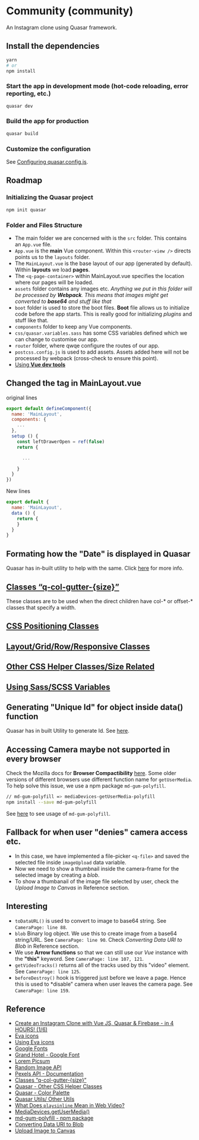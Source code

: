# Community (community)

An Instagram clone using Quasar framework.

## Install the dependencies
```bash
yarn
# or
npm install
```

### Start the app in development mode (hot-code reloading, error reporting, etc.)
```bash
quasar dev
```


### Build the app for production
```bash
quasar build
```

### Customize the configuration
See [Configuring quasar.config.js](https://v2.quasar.dev/quasar-cli-vite/quasar-config-js).

## Roadmap

### Initializing the Quasar project
```bash
npm init quasar
```

### Folder and Files Structure

- The main folder we are concerned with is the `src` folder. This contains an `App.vue` file.
- `App.vue` is the **main** Vue component. Within this `<router-view />` directs points us to the `layouts` folder.
- The `MainLayout.vue` is the base layout of our app (generated by default). Within **layouts** we load **pages**.
- The `<q-page-container>` within MainLayout.vue specifies the location where our pages will be loaded.
- `assets` folder contains any images etc. *Anything we put in this folder will be processed by **Webpack**. This means that images might get converted to **base64** and stuff like that*
- `boot` folder is used to store the boot files. **Boot** file allows us to initialize code before the app starts. This is really good for initializing *plugins* and stuff like that.
- `components` folder to keep any Vue components.
- `css/quasar.variables.sass` has some CSS variables defined which we can change to customise our app.
- `router` folder, where qwqe configure the routes of our app.
- `postcss.config.js` is used to add assets. Assets added here will not be processed by webpack (cross-check to ensure this point).
- [Using **Vue dev tools**](https://youtu.be/9tyFBchdb00?list=PLAiDzIdBfy8h6HgfQg3namagsCUT0Y2Bs&t=559)

## Changed the <script></script> tag in MainLayout.vue
original lines
```javascript
export default defineComponent({
  name: 'MainLayout',
  components: {
    ...
  },
  setup () {
    const leftDrawerOpen = ref(false)
    return {

      ...

    }
  }
})
```

New lines
```javascript
export default {
  name: 'MainLayout',
  data () {
    return {
    }
  }
}
```

## Formating how the "Date" is displayed in Quasar

Quasar has in-built utility to help with the same. Click [here](https://quasar.dev/quasar-utils/date-utils#introduction) for more info.

## [Classes “q-col-gutter-{size}”](https://quasar.dev/layout/grid/gutter#classes-q-col-gutter-size)

These classes are to be used when the direct children have col-* or offset-* classes that specify a width.

## [CSS Positioning Classes](https://quasar.dev/style/positioning#introduction)

## [Layout/Grid/Row/Responsive Classes](https://quasar.dev/layout/grid/row#responsive-classes)

## [Other CSS Helper Classes/Size Related](https://quasar.dev/style/other-helper-classes#size-related)

## [Using Sass/SCSS Variables](https://quasar.dev/style/color-palette#using-sass-scss-variables)

## Generating "Unique Id" for object inside data() function

Quasar has in built Utility to generate Id. See [here](https://quasar.dev/quasar-utils/other-utils#uid-generate-uid).

## Accessing Camera maybe not supported in every browser
Check the Mozilla docs for **Browser Compactibility** [here](https://developer.mozilla.org/en-US/docs/Web/API/MediaDevices/getUserMedia#browser_compatibility). Some older versions of different browsers use different function name for `getUserMedia`. To help solve this issue, we use a npm package `md-gum-polyfill`.

```bash
// md-gum-polyfill => mediaDevices-getUserMedia-polyfill
npm install --save md-gum-polyfill
```
See [here](https://github.com/mozdevs/mediaDevices-getUserMedia-polyfill#readme) to see usage of `md-gum-polyfill`.

## Fallback for when user "denies" camera access etc.

- In this case, we have implemented a file-picker `<q-file>` and saved the selected file inside `imageUpload` data variable.
- Now we need to show a thumbnail inside the camera-frame for the selected image by creating a *blob*.
- To show a thumbanail of the image file selected by user, check the *Upload Image to Canvas* in Reference section.

## Interesting

- `toDataURL()` is used to convert to image to base64 string. See `CameraPage: line 88`.
- `blob` Binary log object. We use this to create image from a base64 string/URL. See `CameraPage: line 90`. Check *Converting Data URI to Blob* in Reference section.
- We use **Arrow functions** so that we can still use our *Vue* instance with the **"this"** keyword. See `CameraPage: line 107, 121`.
- `getVideoTracks()` returns all of the tracks used by this "video" element. See `CameraPage: line 125`.
- `beforeDestroy()` hook is triggered just before we leave a page. Hence this is used to *disable" camera when user leaves the camera page. See `CameraPage: line 159`.

## Reference

- [Create an Instagram Clone with Vue JS, Quasar & Firebase - in 4 HOURS! (1/6)](https://www.youtube.com/watch?v=9tyFBchdb00&list=PLAiDzIdBfy8h6HgfQg3namagsCUT0Y2Bs)
- [Eva icons](https://akveo.github.io/eva-icons/#/)
- [Using Eva icons](https://quasar.dev/vue-components/icon#webfont-usage)
- [Google Fonts](https://fonts.google.com/)
- [Grand Hotel - Google Font](https://fonts.google.com/share?selection.family=Grand+Hotel)
- [Lorem Picsum](https://picsum.photos/)
- [Random Image API](https://random.responsiveimages.io/)
- [Pexels API - Documentation](https://www.pexels.com/api/documentation/#photos-overview)
- [Classes “q-col-gutter-{size}”](https://quasar.dev/layout/grid/gutter#classes-q-col-gutter-size)
- [Quasar - Other CSS Helper Classes](https://quasar.dev/style/other-helper-classes)
- [Quasar - Color Palette](https://quasar.dev/style/color-palette)
- [Quasar Utils/ Other Utils](https://quasar.dev/quasar-utils/other-utils)
- [What Does `playsinline` Mean in Web Video?](https://css-tricks.com/what-does-playsinline-mean-in-web-video/)
- [MediaDevices.getUserMedia()](https://developer.mozilla.org/en-US/docs/Web/API/MediaDevices/getUserMedia)
- [md-gum-polyfill - npm package](https://www.npmjs.com/package/md-gum-polyfill)
- [Converting Data URI to Blob](https://stackoverflow.com/questions/12168909/blob-from-dataurl)
- [Upload Image to Canvas](https://stackoverflow.com/questions/10906734/how-to-upload-image-into-html5-canvas)
